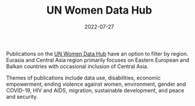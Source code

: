﻿---
title: "UN Women Data Hub"
linkTitle: "UN Women Data Hub"
date: 2022-07-27
countries: ["Kazakhstan"]
category: ["INGO"]
tags: ["migration", "gender based violence", "sustainability", "disabilities", "economics"]
date_start: []
date_end: []
data_type: ["overview", "qualitative", "quantitative", "reports", "survey"] 
language: ["English"]
description: 
  Provides a list of UN Women publications on Kazakhstan.
---

Publications on the [UN Women Data Hub](https://data.unwomen.org/publications) have an option to filter by region. 
Eurasia and Central Asia region primarily focuses on Eastern European and Balkan countries with occasional inclusion of Central Asia. 

Themes of publications include data use, disabilities, economic empowerment, ending violence against women, environment, gender and COVID-19, HIV and AIDS, migration, sustainable development, and peace and security. 
